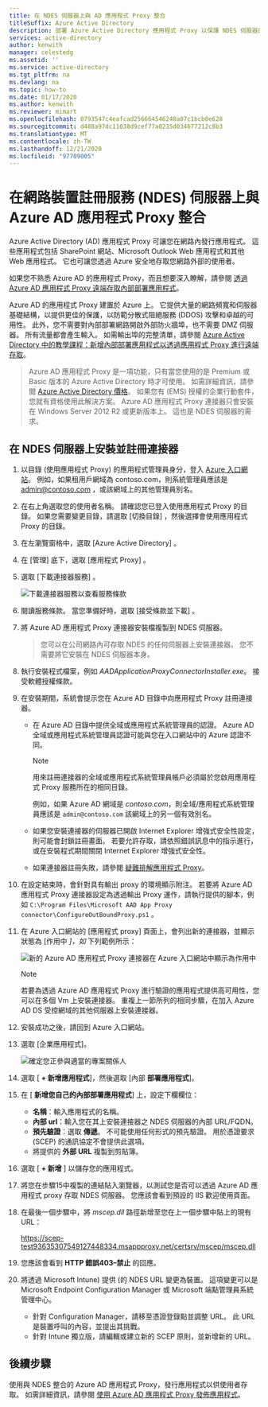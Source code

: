 ```yaml
---
title: 在 NDES 伺服器上與 AD 應用程式 Proxy 整合
titleSuffix: Azure Active Directory
description: 部署 Azure Active Directory 應用程式 Proxy 以保護 NDES 伺服器的指引。
services: active-directory
author: kenwith
manager: celestedg
ms.assetid: ''
ms.service: active-directory
ms.tgt_pltfrm: na
ms.devlang: na
ms.topic: how-to
ms.date: 01/17/2020
ms.author: kenwith
ms.reviewer: mimart
ms.openlocfilehash: 0793547c4eafcad256664546240a07c1bcb0e628
ms.sourcegitcommit: d488a97dc11038d9cef77a0235d034677212c8b3
ms.translationtype: MT
ms.contentlocale: zh-TW
ms.lasthandoff: 12/21/2020
ms.locfileid: "97709005"
---
```

# <a name="integrate-with-azure-ad-application-proxy-on-a-network-device-enrollment-service-ndes-server"></a>在網路裝置註冊服務 (NDES) 伺服器上與 Azure AD 應用程式 Proxy 整合

Azure Active Directory (AD) 應用程式 Proxy 可讓您在網路內發行應用程式。 這些應用程式包括 SharePoint 網站、Microsoft Outlook Web 應用程式和其他 Web 應用程式。 它也可讓您透過 Azure 安全地存取您網路外部的使用者。

如果您不熟悉 Azure AD 的應用程式 Proxy，而且想要深入瞭解，請參閱 [透過 Azure AD 應用程式 Proxy 遠端存取內部部署應用程式](application-proxy.md)。

Azure AD 的應用程式 Proxy 建置於 Azure 上。 它提供大量的網路頻寬和伺服器基礎結構，以提供更佳的保護，以防範分散式阻絕服務 (DDOS) 攻擊和卓越的可用性。 此外，您不需要對內部部署網路開啟外部防火牆埠，也不需要 DMZ 伺服器。 所有流量都會產生輸入。 如需輸出埠的完整清單，請參閱 [Azure Active Directory 中的教學課程：新增內部部署應用程式以透過應用程式 Proxy 進行遠端存取](./application-proxy-add-on-premises-application.md#prepare-your-on-premises-environment)。

> Azure AD 應用程式 Proxy 是一項功能，只有當您使用的是 Premium 或 Basic 版本的 Azure Active Directory 時才可使用。 如需詳細資訊，請參閱 [Azure Active Directory 價格](https://azure.microsoft.com/pricing/details/active-directory/)。 
> 如果您有 (EMS) 授權的企業行動套件，您就有資格使用此解決方案。
> Azure AD 應用程式 Proxy 連接器只會安裝在 Windows Server 2012 R2 或更新版本上。 這也是 NDES 伺服器的需求。

## <a name="install-and-register-the-connector-on-the-ndes-server"></a>在 NDES 伺服器上安裝並註冊連接器

1. 以目錄 (使用應用程式 Proxy) 的應用程式管理員身分，登入 [Azure 入口網站](https://portal.azure.com/)。 例如，如果租用戶網域為 contoso.com，則系統管理員應該是 admin@contoso.com ，或該網域上的其他管理員別名。
1. 在右上角選取您的使用者名稱。 請確認您已登入使用應用程式 Proxy 的目錄。 如果您需要變更目錄，請選取 [切換目錄]  ，然後選擇會使用應用程式 Proxy 的目錄。
1. 在左瀏覽窗格中，選取 [Azure Active Directory]  。
1. 在 [管理]  底下，選取 [應用程式 Proxy]  。
1. 選取 [下載連接器服務]  。

    ![下載連接器服務以查看服務條款](./media/active-directory-app-proxy-protect-ndes/application-proxy-download-connector-service.png)

1. 閱讀服務條款。 當您準備好時，選取 [接受條款並下載]  。
1. 將 Azure AD 應用程式 Proxy 連接器安裝檔複製到 NDES 伺服器。 
   > 您可以在公司網路內可存取 NDES 的任何伺服器上安裝連接器。 您不需要將它安裝在 NDES 伺服器本身。
1. 執行安裝程式檔案，例如 *AADApplicationProxyConnectorInstaller.exe*。 接受軟體授權條款。
1. 在安裝期間，系統會提示您在 Azure AD 目錄中向應用程式 Proxy 註冊連接器。
   * 在 Azure AD 目錄中提供全域或應用程式系統管理員的認證。 Azure AD 全域或應用程式系統管理員認證可能與您在入口網站中的 Azure 認證不同。

        > [!NOTE]
        > 用來註冊連接器的全域或應用程式系統管理員帳戶必須屬於您啟用應用程式 Proxy 服務所在的相同目錄。
        >
        > 例如，如果 Azure AD 網域是 *contoso.com*，則全域/應用程式系統管理員應該是 `admin@contoso.com` 該網域上的另一個有效別名。

   * 如果您安裝連接器的伺服器已開啟 Internet Explorer 增強式安全性設定，則可能會封鎖註冊畫面。 若要允許存取，請依照錯誤訊息中的指示進行，或在安裝程式期間關閉 Internet Explorer 增強式安全性。
   * 如果連接器註冊失敗，請參閱 [疑難排解應用程式 Proxy](application-proxy-troubleshoot.md)。
1. 在設定結束時，會針對具有輸出 proxy 的環境顯示附注。 若要將 Azure AD 應用程式 Proxy 連接器設定為透過輸出 Proxy 運作，請執行提供的腳本，例如 `C:\Program Files\Microsoft AAD App Proxy connector\ConfigureOutBoundProxy.ps1` 。
1. 在 Azure 入口網站的 [應用程式 proxy] 頁面上，會列出新的連接器，並顯示狀態為 [作用中 *]，如* 下列範例所示：

    ![新的 Azure AD 應用程式 Proxy 連接器在 Azure 入口網站中顯示為作用中](./media/active-directory-app-proxy-protect-ndes/connected-app-proxy.png)

    > [!NOTE]
    > 若要為透過 Azure AD 應用程式 Proxy 進行驗證的應用程式提供高可用性，您可以在多個 Vm 上安裝連接器。 重複上一節所列的相同步驟，在加入 Azure AD DS 受控網域的其他伺服器上安裝連接器。

1. 安裝成功之後，請回到 Azure 入口網站。

1. 選取 [企業應用程式]。

   ![確定您正參與適當的專案關係人](./media/active-directory-app-proxy-protect-ndes/azure-active-directory-enterprise-applications.png)

1. 選取 [ **+ 新增應用程式**]，然後選取 [內部 **部署應用程式**]。 

1. 在 [ **新增您自己的內部部署應用程式**] 上，設定下欄欄位：

   * **名稱**：輸入應用程式的名稱。
   * **內部 url**：輸入您在其上安裝連接器之 NDES 伺服器的內部 URL/FQDN。
   * **預先驗證**：選取 **傳遞**。 不可能使用任何形式的預先驗證。 用於憑證要求 (SCEP) 的通訊協定不會提供此選項。
   * 將提供的 **外部 URL** 複製到剪貼簿。

1. 選取 [ **+ 新增** ] 以儲存您的應用程式。

1. 將您在步驟15中複製的連結貼入瀏覽器，以測試您是否可以透過 Azure AD 應用程式 proxy 存取 NDES 伺服器。 您應該會看到預設的 IIS 歡迎使用頁面。

1. 在最後一個步驟中，將 *mscep.dll* 路徑新增至您在上一個步驟中貼上的現有 URL：

   https://scep-test93635307549127448334.msappproxy.net/certsrv/mscep/mscep.dll

1. 您應該會看到 **HTTP 錯誤403–禁止** 的回應。

1. 將透過 Microsoft Intune) 提供 (的 NDES URL 變更為裝置。 這項變更可以是 Microsoft Endpoint Configuration Manager 或 Microsoft 端點管理員系統管理中心。

   * 針對 Configuration Manager，請移至憑證登錄點並調整 URL。 此 URL 是裝置呼叫的內容，並提出其挑戰。
   * 針對 Intune 獨立版，請編輯或建立新的 SCEP 原則，並新增新的 URL。

## <a name="next-steps"></a>後續步驟

使用與 NDES 整合的 Azure AD 應用程式 Proxy，發行應用程式以供使用者存取。 如需詳細資訊，請參閱 [使用 Azure AD 應用程式 Proxy 發佈應用程式](./application-proxy-add-on-premises-application.md)。
